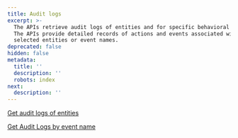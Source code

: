 ```yaml
---
title: Audit logs
excerpt: >-
  The APIs retrieve audit logs of entities and for specific behavioral events.
  The APIs provide detailed records of actions and events associated with the
  selected entities or event names.
deprecated: false
hidden: false
metadata:
  title: ''
  description: ''
  robots: index
next:
  description: ''
---
```

[Get audit logs of entities](https://docs.capillarytech.com/reference/get-entity-audit-logs) 

[Get Audit Logs by event name](https://docs.capillarytech.com/reference/get-audit-logs)